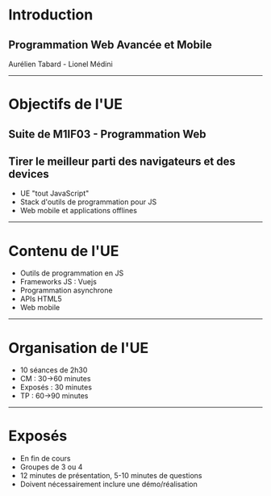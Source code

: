 <!-- $theme: gaia -->
<!-- page_number: true -->


# Introduction

## Programmation Web Avancée et Mobile
Aurélien Tabard - Lionel Médini


---

# Objectifs de l'UE

## Suite de M1IF03 - Programmation Web
## Tirer le meilleur parti des navigateurs et des devices
- UE "tout JavaScript"
- Stack d'outils de programmation pour JS
- Web mobile et applications offlines

---
# Contenu de l'UE

- Outils de programmation en JS
- Frameworks JS : Vuejs
- Programmation asynchrone
- APIs HTML5
- Web mobile



---

# Organisation de l'UE

- 10 séances de 2h30
- CM : 30->60 minutes
- Exposés : 30 minutes
- TP : 60->90 minutes

---

# Exposés

- En fin de cours
- Groupes de 3 ou 4
- 12 minutes de présentation, 5-10 minutes de questions
- Doivent nécessairement inclure une démo/réalisation
